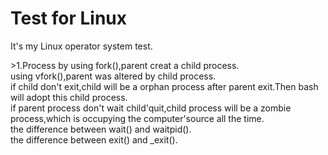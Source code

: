 # Test for Linux
It's my Linux operator system test.

\>1.Process
  by using fork(),parent creat a child process.</br>
  using vfork(),parent was altered by child process.</br>
  if child don't exit,child will be a orphan process after parent exit.Then bash will adopt this child process.</br>
  if parent process don't wait child'quit,child process will be a zombie process,which is occupying the computer'source all the time.</br>
  the difference between wait() and waitpid().</br>
  the difference between exit() and _exit().</br>
